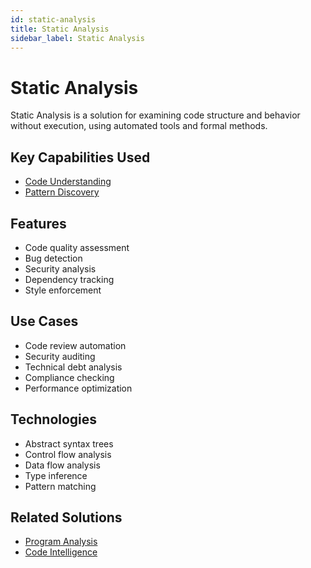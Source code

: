 ```yaml
---
id: static-analysis
title: Static Analysis
sidebar_label: Static Analysis
---
```


# Static Analysis

Static Analysis is a solution for examining code structure and behavior without execution, using automated tools and formal methods.

## Key Capabilities Used

- [Code Understanding](../capabilities/code-understanding)
- [Pattern Discovery](../capabilities/pattern-discovery)

## Features

- Code quality assessment
- Bug detection
- Security analysis
- Dependency tracking
- Style enforcement

## Use Cases

- Code review automation
- Security auditing
- Technical debt analysis
- Compliance checking
- Performance optimization

## Technologies

- Abstract syntax trees
- Control flow analysis
- Data flow analysis
- Type inference
- Pattern matching

## Related Solutions

- [Program Analysis](./program-analysis)
- [Code Intelligence](./code-intelligence)
